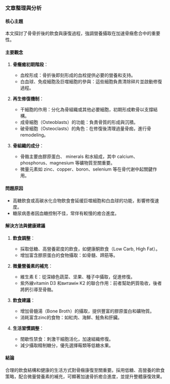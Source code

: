 ### 文章整理與分析

#### 核心主題
本文探討了骨骨折後的飲食與康復過程，強調營養攝取在加速骨癥愈合中的重要性。

#### 主要觀念
1. **骨癥癒初期階段**：
   - 血栓形成：骨折後即刻形成的血栓提供必要的營養和支持。
   - 白血球、免疫細胞及巨噬細胞的參與：這些細胞負責清除碎片並啟動修復過程。

2. **再生修復機制**：
   - 干細胞的作用：分化為骨組織或其他必要細胞，初期形成軟骨以支撐結構。
   - 成骨細胞（Osteoblasts）的功能：負責骨質的形成與沉積。
   - 破骨細胞（Osteoclasts）的角色：在修復後清理過量骨痂，進行骨 remodeling。

3. **骨組織的成分**：
   - 骨骼主要由膠原蛋白、 minerals 和水組成，其中 calcium、phosphorus、magnesium 等礦物質至關重要。
   - 微量元素如 zinc、copper、boron、selenium 等在骨代谢中起關鍵作用。

#### 問題原因
- 高糖飲食或高碳水化合物飲食會延缓巨噬細胞和白血球的功能，影響修復速度。
- 糖尿病患者因血糖控制不佳，常伴有較慢的癒合進度。

#### 解決方法與健康建議
1. **飲食調整**：
   - 採取低糖、高營養密度的飲食，如健康酮飲食（Low Carb, High Fat）。
   - 增加富含膠原蛋白的食物攝取：如骨髓、蹄筋等。

2. **微量營養素的補充**：
   - 維生素 E：從深綠色蔬菜、坚果、種子中攝取，促進修復。
   - 紫外線vitamin D3 和витамін K2 的聯合作用：前者幫助鈣質吸收，後者將鈣引導至骨骼。

3. **飲食建議**：
   - 增加骨髓湯（Bone Broth）的攝取，提供豐富的膠原蛋白和礦物質。
   - 消耗富含zinc的食物：如紅肉、海鮮、鮭魚和肝臟。

4. **生活習慣調整**：
   - 間歇性禁食：刺激干細胞活化，加速組織修復。
   - 減少攝取精制糖分，優先選擇莓類等低糖水果。

#### 結論
合理的飲食結構和健康的生活方式對骨癥康復至關重要。採用低糖、高營養的飲食策略，配合微量營養素的補充，可顯著加速骨折癒合進度，並提升整體康復效果。